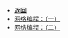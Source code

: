 <!-- docs/_sidebar.md -->

* [返回](/)
* [网络编程：（一）](post/unp/网络编程：（一）.md)
* [网络编程：（二）](post/unp/网络编程：（二）.md)